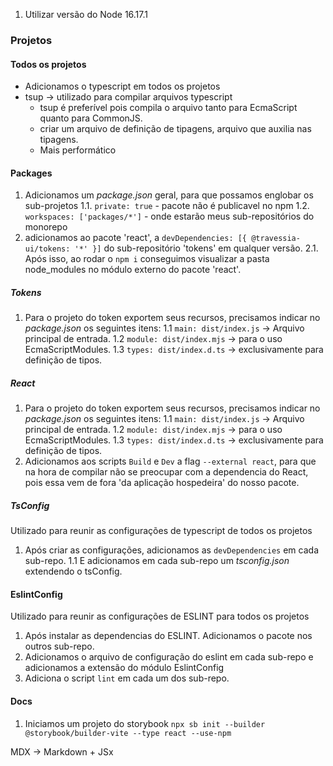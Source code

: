 1. Utilizar versão do Node 16.17.1

### Projetos


#### Todos os projetos

* Adicionamos o typescript em todos os projetos
* tsup -> utilizado para compilar arquivos typescript
  * tsup é preferível pois compila o arquivo tanto para EcmaScript quanto para CommonJS.
  * criar um arquivo de definição de tipagens, arquivo que auxilia nas tipagens.
  * Mais performático

#### Packages
1. Adicionamos um <i>package.json</i> geral, para que possamos englobar os sub-projetos
1.1. `private: true` - pacote não é publicavel no npm
1.2. `workspaces: ['packages/*']` - onde estarão meus sub-repositórios do monorepo
1. adicionamos ao pacote 'react', a `devDependencies: [{ @travessia-ui/tokens: '*' }]` do sub-repositório 'tokens' em qualquer versão. 
2.1. Após isso, ao rodar o `npm i` conseguimos visualizar a pasta node_modules no módulo externo do pacote 'react'. 


##### Tokens
1. Para o projeto do token exportem seus recursos, precisamos indicar no <i>package.json</i> os seguintes itens: 
1.1 `main: dist/index.js` -> Arquivo principal de entrada.
1.2 `module: dist/index.mjs` -> para o uso EcmaScriptModules.
1.3 `types: dist/index.d.ts` -> exclusivamente para definição de tipos.

##### React
1. Para o projeto do token exportem seus recursos, precisamos indicar no <i>package.json</i> os seguintes itens: 
1.1 `main: dist/index.js` -> Arquivo principal de entrada.
1.2 `module: dist/index.mjs` -> para o uso EcmaScriptModules.
1.3 `types: dist/index.d.ts` -> exclusivamente para definição de tipos.
1. Adicionamos aos scripts <code>Build</code> e <code>Dev</code> a flag `--external react`, para que na hora de compilar não se preocupar com a dependencia do React, pois essa vem de fora 'da aplicação hospedeira' do nosso pacote.


##### TsConfig
Utilizado para reunir as configurações de typescript de todos os projetos

1. Após criar as configurações, adicionamos as `devDependencies` em cada sub-repo.
1.1 E adicionamos em cada sub-repo um <i>tsconfig.json</i> extendendo o tsConfig.


#### EslintConfig
Utilizado para reunir as configurações de ESLINT para todos os projetos

1. Após instalar as dependencias do ESLINT. Adicionamos o pacote nos outros sub-repo.
1. Adicionamos o arquivo de configuração do eslint em cada sub-repo e adicionamos a extensão do módulo EslintConfig
1. Adiciona o script `lint` em cada um dos sub-repo.

#### Docs
1. Iniciamos um projeto do storybook `npx sb init --builder @storybook/builder-vite --type react --use-npm`



MDX -> Markdown + JSx